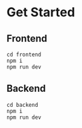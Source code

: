 # Get Started

## Frontend 
```
cd frontend
npm i
npm run dev
```

## Backend
```
cd backend
npm i
npm run dev
```